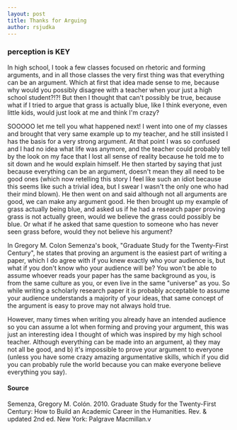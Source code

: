 ```yaml
---
layout: post
title: Thanks for Arguing
author: rsjudka
---
```


### perception is KEY

In high school, I took a few classes focused on rhetoric and forming arguments, and in all those classes the very first thing was that everything can be an argument. Which at first that idea made sense to me, because why would you possibly disagree with a teacher when your just a high school student?!?! But then I thought that can't possibly be true, because what if I tried to argue that grass is actually blue, like I think everyone, even little kids, would just look at me and think I'm crazy? 

SOOOOO let me tell you what happened next! I went into one of my classes and brought that very same example up to my teacher, and he still insisted I has the basis for a very strong argument. At that point I was so confused and I had no idea what life was anymore, and the teacher could probably tell by the look on my face that I lost all sense of reality because he told me to sit down and he would explain himself. He then started by saying that just because everything can be an argument, doesn't mean they all need to be good ones (which now retelling this story I feel like such an idiot because this seems like such a trivial idea, but I swear I wasn't the only one who had their mind blown). He then went on and said although not all arguments are good, we can make any argument good. He then brought up my example of grass actually being blue, and asked us if he had a research paper proving grass is not actually green, would we believe the grass could possibly be blue. Or what if he asked that same question to someone who has never seen grass before, would they not believe his argument?

In Gregory M. Colon Semenza's book, "Graduate Study for the Twenty-First Century", he states that proving an argument is the easiest part of writing a paper, which I do agree with if you knew exactly who your audience is, but what if you don't know who your audience will be? You won't be able to assume whoever reads your paper has the same background as you, is from the same culture as you, or even live in the same "universe" as you. So while writing a scholarly research paper it is probably acceptable to assume your audience understands a majority of your ideas, that same concept of the argument is easy to prove may not always hold true.

However, many times when writing you already have an intended audience so you can assume a lot when forming and proving your argument, this was just an interesting idea I thought of which was inspired by my high school teacher. Although everything can be made into an argument, a) they may not all be good, and b) it's impossible to prove your argument to everyone (unless you have some crazy amazing argumentative skills, which if you did you can probably rule the world because you can make everyone believe everything you say).


#### Source
Semenza, Gregory M. Colón. 2010. Graduate Study for the Twenty-First Century: How to Build an Academic Career in the Humanities. Rev. & updated 2nd ed. New York: Palgrave Macmillan.v
